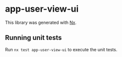 # app-user-view-ui

This library was generated with [Nx](https://nx.dev).

## Running unit tests

Run `nx test app-user-view-ui` to execute the unit tests.
